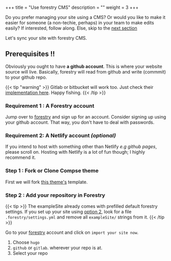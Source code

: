 +++
title = "Use forestry CMS"
description = ""
weight = 3
+++

Do you prefer managing your site using a CMS? Or would you like to make it easier for someone (a non-techie, perhaps) in
your team to make edits easily? If interested, follow along. Else, skip to the [next section](../overview/)

Let's sync your site with forestry CMS.

## Prerequisites !!

Obviously you ought to have __a github account__. This is where your website source will live. Basically, forestry will
read from github and write (commmit) to your github repo.

{{< tip "warning" >}}
Gitlab or bitbucket will work too. Just check their [implementation here](https://forestry.io/docs/git-sync/gitlab/).
Happy fishing.
{{< /tip >}}

### Requirement 1 : A Forestry account

Jump over to [forestry](https://bit.ly/forestry-account) and sign up for an account. Consider signing up using your
github account. That way, you don't have to deal with passwords.

### Requirement 2: A Netlify account _(optional)_

If you intend to host with something other than Netlify _e.g github pages_, please scroll on. Hosting with Netlify is a
lot of fun though; I highly recommend it.

### Step 1 : Fork or Clone Compse theme

First we will fork [this theme's](https://github.com/onweru/compose) template.

### Step 2 : Add your repository in Forestry

{{< tip >}}
The exampleSite already comes with prefilled default forestry settings. If you set up your site
using [option 2](../getting-started/#option-2-recommended), look for a file `.forestry/settings.yml` and remove
all `exampleSite/` strings from it.
{{< /tip >}}

Go to your [forestry](https://bit.ly/forestry-account)  account and click on `import your site now`.

1. Choose `hugo`
2. `github` or `gitlab`. wherever your repo is at.
3. Select your repo
